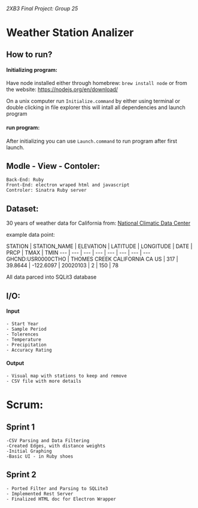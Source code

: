 ###### 2XB3 Final Project: Group 25
# Weather Station Analizer

## How to run?
#### Initializing program:
Have node installed either through homebrew: `brew install node`
or from the website: <https://nodejs.org/en/download/>

On a unix computer run `Initialize.command` by either
using terminal or double clicking in file explorer
this will intall all dependencies and launch program
#### run program:
After initializing you can use `Launch.command` to run program after first launch.

## Modle - View - Contoler:

	Back-End: Ruby
	Front-End: electron wraped html and javascript
	Controler: Sinatra Ruby server

## Dataset:
30 years of weather data for California from:
[National Climatic Data Center](http://www.ncdc.noaa.gov/cdo-web/search)

example data point:

STATION | STATION_NAME | ELEVATION | LATITUDE | LONGITUDE | DATE | PRCP | TMAX | TMIN
--- | --- | --- | --- | --- | --- | --- | ---
GHCND:USR0000CTHO | THOMES CREEK CALIFORNIA CA US | 317 | 39.8644 | -122.6097 | 20020103 | 2 | 150 | 78

All data parced into SQLit3 database

## I/O:
#### Input
	- Start Year
	- Sample Period
	- Tolerences
	- Temperature
	- Precipitation
	- Accuracy Rating
#### Output
	- Visual map with stations to keep and remove
	- CSV file with more details


# Scrum:
## Sprint 1
	-CSV Parsing and Data Filtering
	-Created Edges, with distance weights
	-Initial Graphing
	-Basic UI - in Ruby shoes
## Sprint 2
	- Ported Filter and Parsing to SQLite3
	- Implemented Rest Server
	- Finalized HTML doc for Electron Wrapper
